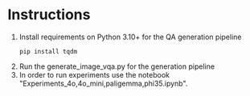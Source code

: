 # Instructions
1. Install requirements on Python 3.10+ for the QA generation pipeline
   ```
   pip install tqdm
   ```
2. Run the generate_image_vqa.py for the generation pipeline
3. In order to run experiments use the notebook "Experiments_4o,4o_mini,paligemma,phi35.ipynb". 
   
